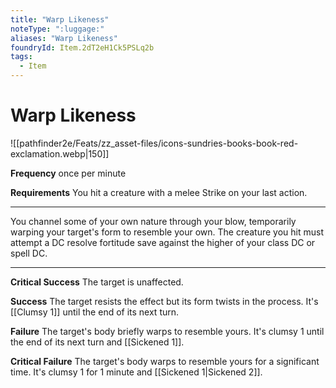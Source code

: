 ```yaml
---
title: "Warp Likeness"
noteType: ":luggage:"
aliases: "Warp Likeness"
foundryId: Item.2dT2eH1Ck5PSLq2b
tags:
  - Item
---
```


# Warp Likeness
![[pathfinder2e/Feats/zz_asset-files/icons-sundries-books-book-red-exclamation.webp|150]]

**Frequency** once per minute

**Requirements** You hit a creature with a melee Strike on your last action.

* * *

You channel some of your own nature through your blow, temporarily warping your target's form to resemble your own. The creature you hit must attempt a DC resolve fortitude save against the higher of your class DC or spell DC.

* * *

**Critical Success** The target is unaffected.

**Success** The target resists the effect but its form twists in the process. It's [[Clumsy 1]] until the end of its next turn.

**Failure** The target's body briefly warps to resemble yours. It's clumsy 1 until the end of its next turn and [[Sickened 1]].

**Critical Failure** The target's body warps to resemble yours for a significant time. It's clumsy 1 for 1 minute and [[Sickened 1|Sickened 2]].
